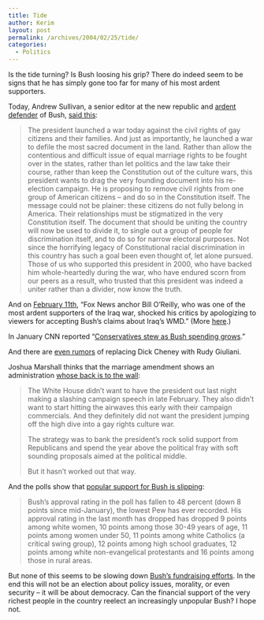 ```yaml
---
title: Tide
author: Kerim
layout: post
permalink: /archives/2004/02/25/tide/
categories:
  - Politics
---
```

Is the tide turning? Is Bush loosing his grip? There do indeed seem to be signs that he has simply gone too far for many of his most ardent supporters.

Today, Andrew Sullivan, a senior editor at the new republic and <a href="http://sullywatch.blogspot.com/" onclick="_gaq.push(['_trackEvent', 'outbound-article', 'http://sullywatch.blogspot.com/', 'ardent defender']);" >ardent defender</a> of Bush, <a href="http://www.andrewsullivan.com/index.php?dish_inc=archives/2004_02_22_dish_archive.html#107764340071973047" onclick="_gaq.push(['_trackEvent', 'outbound-article', 'http://www.andrewsullivan.com/index.php?dish_inc=archives/2004_02_22_dish_archive.html#107764340071973047', 'said this']);" >said this</a>:

> The president launched a war today against the civil rights of gay citizens and their families. And just as importantly, he launched a war to defile the most sacred document in the land. Rather than allow the contentious and difficult issue of equal marriage rights to be fought over in the states, rather than let politics and the law take their course, rather than keep the Constitution out of the culture wars, this president wants to drag the very founding document into his re-election campaign. He is proposing to remove civil rights from one group of American citizens &#8211; and do so in the Constitution itself. The message could not be plainer: these citizens do not fully belong in America. Their relationships must be stigmatized in the very Constitution itself. The document that should be uniting the country will now be used to divide it, to single out a group of people for discrimination itself, and to do so for narrow electoral purposes. Not since the horrifying legacy of Constitutional racial discrimination in this country has such a goal been even thought of, let alone pursued. Those of us who supported this president in 2000, who have backed him whole-heartedly during the war, who have endured scorn from our peers as a result, who trusted that this president was indeed a uniter rather than a divider, now know the truth.

And on <a href="http://www.alternet.org/mediaculture/2004/02/001659.html" onclick="_gaq.push(['_trackEvent', 'outbound-article', 'http://www.alternet.org/mediaculture/2004/02/001659.html', 'February 11th']);" >February 11th</a>, &#8220;Fox News anchor Bill O&#8217;Reilly, who was one of the most ardent supporters of the Iraq war, shocked his critics by apologizing to viewers for accepting Bush&#8217;s claims about Iraq&#8217;s WMD.&#8221; (More <a href="http://calpundit.com/archives/003233.html" onclick="_gaq.push(['_trackEvent', 'outbound-article', 'http://calpundit.com/archives/003233.html', 'here']);" >here</a>.)

In January CNN reported &#8220;<a href="http://us.cnn.com/2004/ALLPOLITICS/01/06/elec04.prez.bush.spending.ap/" onclick="_gaq.push(['_trackEvent', 'outbound-article', 'http://us.cnn.com/2004/ALLPOLITICS/01/06/elec04.prez.bush.spending.ap/', 'Conservatives stew as Bush spending grows']);" >Conservatives stew as Bush spending grows</a>.&#8221;

And there are <a href="http://www.msnbc.msn.com/id/4065772/" onclick="_gaq.push(['_trackEvent', 'outbound-article', 'http://www.msnbc.msn.com/id/4065772/', 'even rumors']);" >even rumors</a> of replacing Dick Cheney with Rudy Giuliani.

Joshua Marshall thinks that the marriage amendment shows an administration <a href="http://www.talkingpointsmemo.com/archives/002600.html" onclick="_gaq.push(['_trackEvent', 'outbound-article', 'http://www.talkingpointsmemo.com/archives/002600.html', 'whose back is to the wall']);" >whose back is to the wall</a>:

> The White House didn&#8217;t want to have the president out last night making a slashing campaign speech in late February. They also didn&#8217;t want to start hitting the airwaves this early with their campaign commercials. And they definitely did not want the president jumping off the high dive into a gay rights culture war.
> 
> The strategy was to bank the president&#8217;s rock solid support from Republicans and spend the year above the political fray with soft sounding proposals aimed at the political middle.
> 
> But it hasn&#8217;t worked out that way.

And the polls show that <a href="http://www.emergingdemocraticmajorityweblog.com/donkeyrising/archives/000395.shtml" onclick="_gaq.push(['_trackEvent', 'outbound-article', 'http://www.emergingdemocraticmajorityweblog.com/donkeyrising/archives/000395.shtml', 'popular support for Bush is slipping']);" >popular support for Bush is slipping</a>:

> Bush&#8217;s approval rating in the poll has fallen to 48 percent (down 8 points since mid-January), the lowest Pew has ever recorded. His approval rating in the last month has dropped has dropped 9 points among white women, 10 points among those 30-49 years of age, 11 points among women under 50, 11 points among white Catholics (a critical swing group), 12 points among high school graduates, 12 points among white non-evangelical protestants and 16 points among those in rural areas.

But none of this seems to be slowing down <a href="http://quote.bloomberg.com/apps/news?pid=10000103&#38;sid=aT1eVTxcj96k&#38;refer=us" onclick="_gaq.push(['_trackEvent', 'outbound-article', 'http://quote.bloomberg.com/apps/news?pid=10000103&sid=aT1eVTxcj96k&refer=us', 'Bush&#8217;s fundraising efforts']);" >Bush&#8217;s fundraising efforts</a>. In the end this will not be an election about policy issues, morality, or even security &#8211; it will be about democracy. Can the financial support of the very richest people in the country reelect an increasingly unpopular Bush? I hope not.

